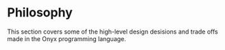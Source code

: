 # Philosophy

This section covers some of the high-level design desisions and trade offs made in the Onyx programming language.
